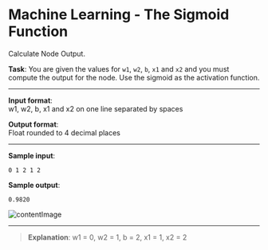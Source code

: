 # Machine Learning - The Sigmoid Function

Calculate Node Output.

**Task**:
You are given the values for `w1`, `w2`, `b`, `x1` and `x2` and you must compute the output for the node. Use the sigmoid as the activation function.

---

**Input format**:  
w1, w2, b, x1 and x2 on one line separated by spaces

**Output format**:  
Float rounded to 4 decimal places

---

**Sample input**:
```
0 1 2 1 2
```

**Sample output**:
```
0.9820
```

![contentImage](https://api.sololearn.com/DownloadFile?id=3973)

---

>**Explanation**: w1 = 0, w2 = 1, b = 2, x1 = 1, x2 = 2